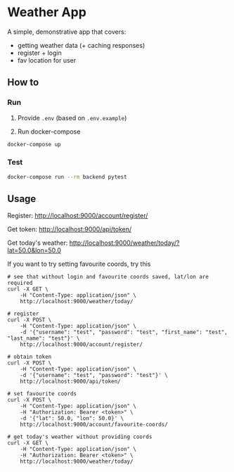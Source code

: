 # Weather App

A simple, demonstrative app that covers:

- getting weather data (+ caching responses)
- register + login
- fav location for user

## How to

### Run

1. Provide `.env` (based on `.env.example`)

2. Run docker-compose

```sh
docker-compose up
```

### Test

```sh
docker-compose run --rm backend pytest
```

## Usage

Register: [http://localhost:9000/account/register/](http://localhost:9000/account/register/)

Get token: [http://localhost:9000/api/token/](http://localhost:9000/api/token/)

Get today's weather: [http://localhost:9000/weather/today/?lat=50.0&lon=50.0](http://localhost:9000/weather/today/?lat=50.0&lon=50.0)

If you want to try setting favourite coords, try this
```
# see that without login and favourite coords saved, lat/lon are required
curl -X GET \
    -H "Content-Type: application/json" \
    http://localhost:9000/weather/today/

# register
curl -X POST \
    -H "Content-Type: application/json" \
    -d '{"username": "test", "password": "test", "first_name": "test", "last_name": "test"}' \
    http://localhost:9000/account/register/

# obtain token
curl -X POST \
    -H "Content-Type: application/json" \
    -d '{"username": "test", "password": "test"}' \
    http://localhost:9000/api/token/

# set favourite coords
curl -X POST \
    -H "Content-Type: application/json" \
    -H "Authorization: Bearer <token>" \
    -d '{"lat": 50.0, "lon": 50.0}' \
    http://localhost:9000/account/favourite-coords/

# get today's weather without providing coords
curl -X GET \
    -H "Content-Type: application/json" \
    -H "Authorization: Bearer <token>" \
    http://localhost:9000/weather/today/
```